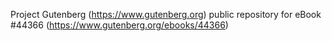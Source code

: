 Project Gutenberg (https://www.gutenberg.org) public repository for eBook #44366 (https://www.gutenberg.org/ebooks/44366)
